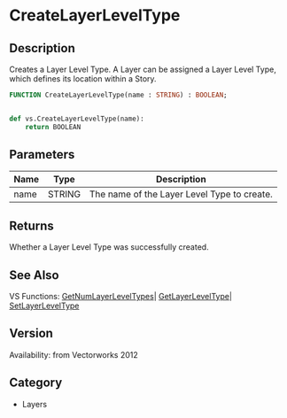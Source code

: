 # CreateLayerLevelType

## Description
Creates a Layer Level Type.  A Layer can be assigned a Layer Level Type, which defines its location within a Story.

```pascal
FUNCTION CreateLayerLevelType(name : STRING) : BOOLEAN;
```

```python

def vs.CreateLayerLevelType(name):
    return BOOLEAN
```

## Parameters
|Name|Type|Description|
|---|---|---|
|name|STRING|The name of the Layer Level Type to create.|

## Returns
Whether a Layer Level Type was successfully created.

## See Also
VS Functions:
[GetNumLayerLevelTypes](GetNumLayerLevelTypes.md)| [GetLayerLevelType](GetLayerLevelType.md)| [SetLayerLevelType](SetLayerLevelType.md)

## Version
Availability: from Vectorworks 2012
## Category
* Layers

